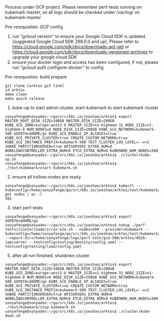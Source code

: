 Process under GCP project. Please remember perf-tests running on kubemark master, so all logs should be checked under /var/log/ on kubemark-master

Pre-rerequisites: GCP config
1. run "gcloud version" to ensure your Google Cloud SDK is updated (suggested Google Cloud SDK 298.0.0 and up), Please refer to https://cloud.google.com/sdk/docs/downloads-apt-get or https://cloud.google.com/sdk/docs/downloads-versioned-archives to upgrade your google cloud SDK
2. ensure your docker login and access has been configured, if not, please run "gcloud auth configure-docker" to config

Pre-rerequisites: build prepare
```
git clone [arktos git link]
cd arktos
make clean
make quick-release
```

1. kube-up to start admin cluster, start-kubemark to start kubemark cluster
```
sonyafenge@sonyadev:~/go/src/k8s.io/joeshao/arktos$ export MASTER_ROOT_DISK_SIZE=100GB MASTER_DISK_SIZE=200GB KUBE_GCE_ZONE=europe-west2-b MASTER_SIZE=n1-highmem-32 NODE_SIZE=n1-highmem-8 NUM_NODES=8 NODE_DISK_SIZE=200GB KUBE_GCE_NETWORK=kubemark-500 GOPATH=$HOME/go KUBE_GCE_ENABLE_IP_ALIASES=true KUBE_GCE_PRIVATE_CLUSTER=true CREATE_CUSTOM_NETWORK=true KUBE_GCE_INSTANCE_PREFIX=kubemark-500 TEST_CLUSTER_LOG_LEVEL=--v=2 SHARE_PARTITIONSERVER=true APISERVERS_EXTRA_NUM=0 WORKLOADCONTROLLER_EXTRA_NUM=0 ETCD_EXTRA_NUM=0 KUBEMARK_NUM_NODES=500
sonyafenge@sonyadev:~/go/src/k8s.io/joeshao/arktos$ ./cluster/kube-up.sh 
sonyafenge@sonyadev:~/go/src/k8s.io/joeshao/arktos$ ./test/kubemark/start-kubemark.sh
```

2. ensure all hollow-nodes are ready
```
sonyafenge@sonyadev:~/go/src/k8s.io/joeshao/arktos$ kubectl --kubeconfig=/home/sonyafenge/go/src/k8s.io/joeshao/arktos/test/kubemark/resources/kubeconfig.kubemark get nodes | wc -l
502
```

3. start perf-tests
```
sonyafenge@sonyadev:~/go/src/k8s.io/joeshao/arktos$ export GOPATH=$HOME/go
sonyafenge@sonyadev:~/go/src/k8s.io/joeshao/arktos$ nohup ./perf-tests/clusterloader2/run-e2e.sh --nodes=500 --provider=kubemark --kubeconfig=/home/sonyafenge/go/src/k8s.io/joeshao/arktos/test/kubemark/resources/kubeconfig.kubemark --report-dir=/home/sonyafenge/logs/perf-test/gce-500/arktos/0626-1apiserver --testconfig=testing/density/config.yaml --testconfig=testing/load/config.yaml 
```


5. after all run finished, shutdown cluster
```
sonyafenge@sonyadev:~/go/src/k8s.io/joeshao/arktos$ export MASTER_ROOT_DISK_SIZE=100GB MASTER_DISK_SIZE=200GB KUBE_GCE_ZONE=europe-west2-b MASTER_SIZE=n1-highmem-32 NODE_SIZE=n1-highmem-8 NUM_NODES=8 NODE_DISK_SIZE=200GB KUBE_GCE_NETWORK=kubemark-500 GOPATH=$HOME/go KUBE_GCE_ENABLE_IP_ALIASES=true KUBE_GCE_PRIVATE_CLUSTER=true CREATE_CUSTOM_NETWORK=true KUBE_GCE_INSTANCE_PREFIX=kubemark-500 TEST_CLUSTER_LOG_LEVEL=--v=2 SHARE_PARTITIONSERVER=true APISERVERS_EXTRA_NUM=0 WORKLOADCONTROLLER_EXTRA_NUM=0 ETCD_EXTRA_NUM=0 KUBEMARK_NUM_NODES=500
sonyafenge@sonyadev:~/go/src/k8s.io/joeshao/arktos$ ./test/kubemark/stop-kubemark.sh 
sonyafenge@sonyadev:~/go/src/k8s.io/joeshao/arktos$ ./cluster/kube-down.sh
```
